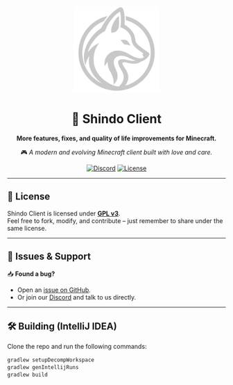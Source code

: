 <div align="center">
  <img src="https://raw.githubusercontent.com/ShindoClient/Shindo-Client/master/assets/logo.png" alt="Shindo Client Logo" width="200"/>

# 🌌 Shindo Client
**More features, fixes, and quality of life improvements for Minecraft.**

🎮 *A modern and evolving Minecraft client built with love and care.*  

[![Discord](https://img.shields.io/badge/Join%20our%20Discord-5865F2?style=for-the-badge&logo=discord&logoColor=white)](https://shindoclient.github.io/discord)
[![License](https://img.shields.io/github/license/ShindoClient/Shindo-Client?style=for-the-badge)](https://github.com/ShindoClient/Shindo-Client/blob/master/LICENSE)

</div>

---

## 📜 License
Shindo Client is licensed under **[GPL v3](https://github.com/ShindoClient/Shindo-Client/blob/master/LICENSE)**.  
Feel free to fork, modify, and contribute – just remember to share under the same license.

---

## 🐛 Issues & Support
📥 **Found a bug?**  
- Open an [issue on GitHub](https://github.com/ShindoClient/Shindo-Client/issues).  
- Or join our [Discord](https://shindoclient.github.io/discord) and talk to us directly.

---

## 🛠️ Building (IntelliJ IDEA)

Clone the repo and run the following commands:

```bash
gradlew setupDecompWorkspace
gradlew genIntellijRuns
gradlew build

